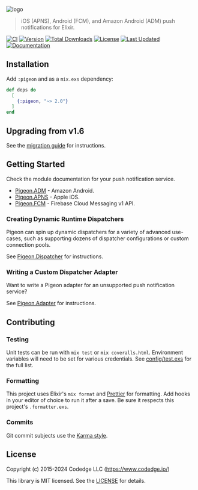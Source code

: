 ![logo](https://raw.githubusercontent.com/codedge-llc/pigeon/master/docs/logo.png)

> iOS (APNS), Android (FCM), and Amazon Android (ADM) push notifications for Elixir.

[![CI](https://github.com/codedge-llc/pigeon/actions/workflows/ci.yml/badge.svg)](https://github.com/codedge-llc/pigeon/actions/workflows/ci.yml)
[![Version](https://img.shields.io/hexpm/v/pigeon.svg)](https://hex.pm/packages/pigeon)
[![Total Downloads](https://img.shields.io/hexpm/dt/pigeon.svg)](https://hex.pm/packages/pigeon)
[![License](https://img.shields.io/hexpm/l/pigeon.svg)](https://github.com/codedge-llc/pigeon/blob/master/LICENSE)
[![Last Updated](https://img.shields.io/github/last-commit/codedge-llc/pigeon.svg)](https://github.com/codedge-llc/pigeon/commits/master)
[![Documentation](https://img.shields.io/badge/documentation-gray)](https://hexdocs.pm/pigeon/)

## Installation

Add `:pigeon` and as a `mix.exs` dependency:

```elixir
def deps do
  [
    {:pigeon, "~> 2.0"}
  ]
end
```

## Upgrading from v1.6

See the [migration guide](./docs/Migrating-to-v2-0-0.md) for instructions.

## Getting Started

Check the module documentation for your push notification service.

- [Pigeon.ADM](https://hexdocs.pm/pigeon/Pigeon.ADM.html) - Amazon Android.
- [Pigeon.APNS](https://hexdocs.pm/pigeon/Pigeon.APNS.html) - Apple iOS.
- [Pigeon.FCM](https://hexdocs.pm/pigeon/Pigeon.FCM.html) - Firebase Cloud Messaging v1 API.

### Creating Dynamic Runtime Dispatchers

Pigeon can spin up dynamic dispatchers for a variety of advanced use-cases, such as
supporting dozens of dispatcher configurations or custom connection pools.

See [Pigeon.Dispatcher](https://hexdocs.pm/pigeon/Pigeon.Dispatcher.html) for instructions.

### Writing a Custom Dispatcher Adapter

Want to write a Pigeon adapter for an unsupported push notification service?

See [Pigeon.Adapter](https://hexdocs.pm/pigeon/Pigeon.Adapter.html) for instructions.

## Contributing

### Testing

Unit tests can be run with `mix test` or `mix coveralls.html`. Environment variables will need to be set for
various credentials. See [config/test.exs](https://github.com/codedge-llc/pigeon/blob/master/config/test.exs)
for the full list.

### Formatting

This project uses Elixir's `mix format` and [Prettier](https://prettier.io) for formatting.
Add hooks in your editor of choice to run it after a save. Be sure it respects this project's
`.formatter.exs`.

### Commits

Git commit subjects use the [Karma style](http://karma-runner.github.io/5.0/dev/git-commit-msg.html).

## License

Copyright (c) 2015-2024 Codedge LLC (https://www.codedge.io/)

This library is MIT licensed. See the [LICENSE](https://github.com/codedge-llc/pigeon/blob/master/LICENSE) for details.
